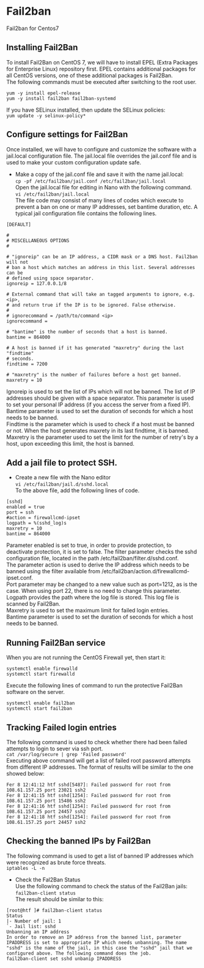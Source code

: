# Fail2ban
Fail2ban for Centos7  


## Installing Fail2Ban  
To install Fail2Ban on CentOS 7, we will have to install EPEL (Extra Packages for Enterprise Linux) repository first. EPEL contains additional packages for all CentOS versions, one of these additional packages is Fail2Ban.  
The following commands must be executed after switching to the root user.  
```  
yum -y install epel-release  
yum -y install fail2ban fail2ban-systemd  
```  
If you have SELinux installed, then update the SELinux policies:  
`yum update -y selinux-policy*`  

## Configure settings for Fail2Ban  

Once installed, we will have to configure and customize the software with a jail.local configuration file. The jail.local file overrides the jail.conf file and is used to make your custom configuration update safe.  

* Make a copy of the jail.conf file and save it with the name jail.local:  
`cp -pf /etc/fail2ban/jail.conf /etc/fail2ban/jail.local`  
Open the jail.local file for editing in Nano with the following command.  
`vi /etc/fail2ban/jail.local`  
The file code may consist of many lines of codes which execute to prevent a ban on one or many IP addresses, set bantime duration, etc. A typical jail configuration file contains the following lines.  

```  
[DEFAULT]  

#  
# MISCELLANEOUS OPTIONS  
#  

# "ignoreip" can be an IP address, a CIDR mask or a DNS host. Fail2ban will not  
# ban a host which matches an address in this list. Several addresses can be  
# defined using space separator.  
ignoreip = 127.0.0.1/8  

# External command that will take an tagged arguments to ignore, e.g. <ip>,  
# and return true if the IP is to be ignored. False otherwise.  
#  
# ignorecommand = /path/to/command <ip>  
ignorecommand =  

# "bantime" is the number of seconds that a host is banned.  
bantime = 864000  

# A host is banned if it has generated "maxretry" during the last "findtime"  
# seconds.  
findtime = 7200  

# "maxretry" is the number of failures before a host get banned.  
maxretry = 10  
```  


Ignoreip is used to set the list of IPs which will not be banned. The list of IP addresses should be given with a space separator. This parameter is used to set your personal IP address (if you access the server from a fixed IP).  
Bantime parameter is used to set the duration of seconds for which a host needs to be banned.  
Findtime is the parameter which is used to check if a host must be banned or not. When the host generates maxrety in its last findtime, it is banned.  
Maxretry is the parameter used to set the limit for the number of retry's by a host, upon exceeding this limit, the host is banned.  


##  Add a jail file to protect SSH.  
* Create a new file with the Nano editor  
`vi /etc/fail2ban/jail.d/sshd.local`  
To the above file, add the following lines of code.  
```  
[sshd]
enabled = true
port = ssh
#action = firewallcmd-ipset
logpath = %(sshd_log)s
maxretry = 10
bantime = 864000
```  

Parameter enabled is set to true, in order to provide protection, to deactivate protection, it is set to false. The filter parameter checks the sshd configuration file, located in the path /etc/fail2ban/filter.d/sshd.conf.  
The parameter action is used to derive the IP address which needs to be banned using the filter available from /etc/fail2ban/action.d/firewallcmd-ipset.conf.  
Port parameter may be changed to a new value such as port=1212, as is the case. When using port 22, there is no need to change this parameter.  
Logpath provides the path where the log file is stored. This log file is scanned by Fail2Ban.  
Maxretry is used to set the maximum limit for failed login entries.  
Bantime parameter is used to set the duration of seconds for which a host needs to be banned.  

## Running Fail2Ban service  
When you are not running the CentOS Firewall yet, then start it:  
```  
systemctl enable firewalld
systemctl start firewalld
```  

Execute the following lines of command to run the protective Fail2Ban software on the server.  
```  
systemctl enable fail2ban  
systemctl start fail2ban  
```  

## Tracking Failed login entries  
The following command is used to check whether there had been failed attempts to login to sever via ssh port.  
`cat /var/log/secure | grep 'Failed password'`  
Executing above command will get a list of failed root password attempts from different IP addresses. The format of results will be similar to the one showed below:  
```  
Fer 8 12:41:12 htf sshd[5487]: Failed password for root from 108.61.157.25 port 23021 ssh2  
Fer 8 12:41:15 htf sshd[1254]: Failed password for root from 108.61.157.25 port 15486 ssh2  
Fer 8 12:41:16 htf sshd[1254]: Failed password for root from 108.61.157.25 port 24457 ssh2  
Fer 8 12:41:18 htf sshd[1254]: Failed password for root from 108.61.157.25 port 24457 ssh2  
```  
 
##  Checking the banned IPs by Fail2Ban  
The following command is used to get a list of banned IP addresses which were recognized as brute force threats.  
`iptables -L -n`  
* Check the Fal2Ban Status  
Use the following command to check the status of the Fail2Ban jails:  
`fail2ban-client status`  
The result should be similar to this:  
```  
[root@htf ]# fail2ban-client status  
Status  
|- Number of jail: 1  
`- Jail list: sshd  
Unbanning an IP address  
In order to remove an IP address from the banned list, parameter IPADDRESS is set to appropriate IP which needs unbanning. The name "sshd" is the name of the jail, in this case the "sshd" jail that we configured above. The following command does the job.  
fail2ban-client set sshd unbanip IPADDRESS  
```  


